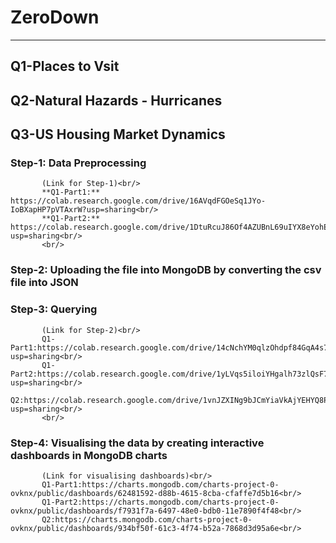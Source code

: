 # ZeroDown
-------
## Q1-Places to Vsit
## Q2-Natural Hazards - Hurricanes
## Q3-US Housing Market Dynamics

### Step-1: Data Preprocessing
           (Link for Step-1)<br/>
           **Q1-Part1:** https://colab.research.google.com/drive/16AVqdFGOeSq1JYo-IoBXapHP7pVTAxrW?usp=sharing<br/>
           **Q1-Part2:** https://colab.research.google.com/drive/1DtuRcuJ86Of4AZUBnL69uIYX8eYohEBp?usp=sharing<br/>
           <br/>
### Step-2: Uploading the file into MongoDB by converting the csv file into JSON 
### Step-3: Querying 
           (Link for Step-2)<br/>
           Q1-Part1:https://colab.research.google.com/drive/14cNchYM0qlzOhdpf84GqA4s7Zfd_L7Br?usp=sharing<br/>
           Q1-Part2:https://colab.research.google.com/drive/1yLVqs5iloiYHgalh73zlQsF7JaHwVHsO?usp=sharing<br/>
           Q2:https://colab.research.google.com/drive/1vnJZXINg9bJCmYiaVkAjYEHYQ8PjpngV?usp=sharing<br/>
           <br/>
### Step-4: Visualising the data by creating interactive dashboards in MongoDB charts 
           (Link for visualising dashboards)<br/>
           Q1-Part1:https://charts.mongodb.com/charts-project-0-ovknx/public/dashboards/62481592-d88b-4615-8cba-cfaffe7d5b16<br/>
           Q1-Part2:https://charts.mongodb.com/charts-project-0-ovknx/public/dashboards/f7931f7a-6497-48e0-bdb0-11e7890f4f48<br/>
           Q2:https://charts.mongodb.com/charts-project-0-ovknx/public/dashboards/934bf50f-61c3-4f74-b52a-7868d3d95a6e<br/>

